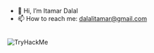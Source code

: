 - 👋 Hi, I’m Itamar Dalal
- 📫 How to reach me: dalalitamar@gmail.com
<br/>
<img src="https://tryhackme-badges.s3.amazonaws.com/ItamarDalal.png" alt="TryHackMe">
<!---
Itamar-Dalal/Itamar-Dalal is a ✨ special ✨ repository because its `README.md` (this file) appears on your GitHub profile.
You can click the Preview link to take a look at your changes.
--->
